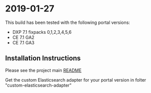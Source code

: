 # 2019-01-27

This build has been tested with the following portal versions:

* DXP 7.1 fixpacks 0,1,2,3,4,5,6
* CE 7.1 GA2 
* CE 7.1 GA3

## Installation Instructions

Please see the project main [README](https://github.com/peerkar/liferay-gsearch)

Get the custom Elasticsearch adapter for your portal version in folter "custom-elasticsearch-adapter"
 